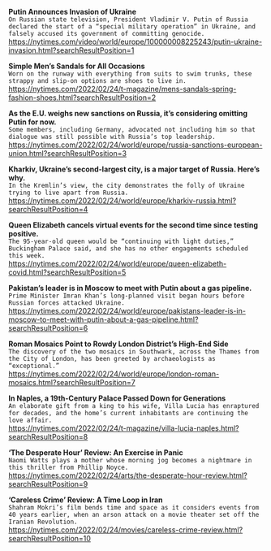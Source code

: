 **Putin Announces Invasion of Ukraine**\
`On Russian state television, President Vladimir V. Putin of Russia declared the start of a “special military operation” in Ukraine, and falsely accused its government of committing genocide.`\
https://nytimes.com/video/world/europe/100000008225243/putin-ukraine-invasion.html?searchResultPosition=1

**Simple Men’s Sandals for All Occasions**\
`Worn on the runway with everything from suits to swim trunks, these strappy and slip-on options are shoes to live in.`\
https://nytimes.com/2022/02/24/t-magazine/mens-sandals-spring-fashion-shoes.html?searchResultPosition=2

**As the E.U. weighs new sanctions on Russia, it’s considering omitting Putin for now.**\
`Some members, including Germany, advocated not including him so that dialogue was still possible with Russia’s top leadership.`\
https://nytimes.com/2022/02/24/world/europe/russia-sanctions-european-union.html?searchResultPosition=3

**Kharkiv, Ukraine’s second-largest city, is a major target of Russia. Here’s why.**\
`In the Kremlin’s view, the city demonstrates the folly of Ukraine trying to live apart from Russia.`\
https://nytimes.com/2022/02/24/world/europe/kharkiv-russia.html?searchResultPosition=4

**Queen Elizabeth cancels virtual events for the second time since testing positive.**\
`The 95-year-old queen would be “continuing with light duties,” Buckingham Palace said, and she has no other engagements scheduled this week.`\
https://nytimes.com/2022/02/24/world/europe/queen-elizabeth-covid.html?searchResultPosition=5

**Pakistan’s leader is in Moscow to meet with Putin about a gas pipeline.**\
`Prime Minister Imran Khan’s long-planned visit began hours before Russian forces attacked Ukraine.`\
https://nytimes.com/2022/02/24/world/europe/pakistans-leader-is-in-moscow-to-meet-with-putin-about-a-gas-pipeline.html?searchResultPosition=6

**Roman Mosaics Point to Rowdy London District’s High-End Side**\
`The discovery of the two mosaics in Southwark, across the Thames from the City of London, has been greeted by archaeologists as “exceptional.”`\
https://nytimes.com/2022/02/24/world/europe/london-roman-mosaics.html?searchResultPosition=7

**In Naples, a 19th-Century Palace Passed Down for Generations**\
`An elaborate gift from a king to his wife, Villa Lucia has enraptured for decades, and the home’s current inhabitants are continuing the love affair.`\
https://nytimes.com/2022/02/24/t-magazine/villa-lucia-naples.html?searchResultPosition=8

**‘The Desperate Hour’ Review: An Exercise in Panic**\
`Naomi Watts plays a mother whose morning jog becomes a nightmare in this thriller from Phillip Noyce.`\
https://nytimes.com/2022/02/24/arts/the-desperate-hour-review.html?searchResultPosition=9

**‘Careless Crime’ Review: A Time Loop in Iran**\
`Shahram Mokri’s film bends time and space as it considers events from 40 years earlier, when an arson attack on a movie theater set off the Iranian Revolution.`\
https://nytimes.com/2022/02/24/movies/careless-crime-review.html?searchResultPosition=10

